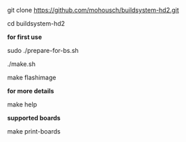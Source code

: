 git clone https://github.com/mohousch/buildsystem-hd2.git

cd buildsystem-hd2

**for first use**

sudo ./prepare-for-bs.sh

./make.sh

make flashimage

**for more details**

make help

**supported boards**

make print-boards
